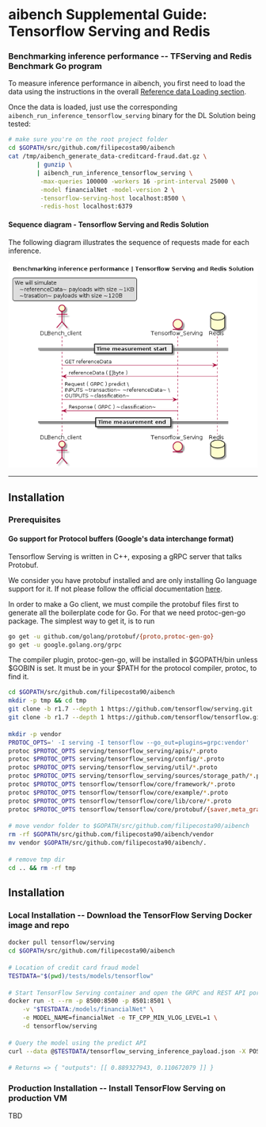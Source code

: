 # aibench Supplemental Guide: Tensorflow Serving and Redis

### Benchmarking inference performance -- TFServing and Redis Benchmark Go program

To measure inference performance in aibench, you first need to load
the data using the instructions in the overall [Reference data Loading section](https://github.com/filipecosta90/aibench#reference-data-loading). 

Once the data is loaded,
just use the corresponding `aibench_run_inference_tensorflow_serving` binary for the DL Solution
being tested:

```bash
# make sure you're on the root project folder
cd $GOPATH/src/github.com/filipecosta90/aibench
cat /tmp/aibench_generate_data-creditcard-fraud.dat.gz \
        | gunzip \
        | aibench_run_inference_tensorflow_serving \
         -max-queries 100000 -workers 16 -print-interval 25000 \
         -model financialNet -model-version 2 \
         -tensorflow-serving-host localhost:8500 \
         -redis-host localhost:6379
```

#### Sequence diagram - Tensorflow Serving and Redis Solution

The following diagram illustrates the sequence of requests made for each inference.

![Sequence diagram - Tensorflow Serving and Redis Solution][aibench_client_tfserving]

[aibench_client_tfserving]: ./aibench_client_tfserving.png

---

## Installation

### Prerequisites

#### Go support for Protocol buffers (Google's data interchange format)
                                                                                                        
                                                             
 
 Tensorflow Serving is written in C++, exposing a gRPC server that talks Protobuf.
  
  We consider you have protobuf installed and are only installing Go language support for it. If not please follow the official documentation [here](
                                                                                    https://github.com/protocolbuffers/protobuf/).
                                                                                    
                                                                                    
In order to make a Go client, we must compile the protobuf files first to generate all the boilerplate code for Go. For that we need protoc-gen-go package.
The simplest way to get it, is to run

 ```bash
 go get -u github.com/golang/protobuf/{proto,protoc-gen-go}
 go get -u google.golang.org/grpc
 ```

 
 The compiler plugin, protoc-gen-go, will be installed in $GOPATH/bin unless $GOBIN is set. It must be in your $PATH for the protocol compiler, protoc, to find it.


```bash
cd $GOPATH/src/github.com/filipecosta90/aibench
mkdir -p tmp && cd tmp
git clone -b r1.7 --depth 1 https://github.com/tensorflow/serving.git
git clone -b r1.7 --depth 1 https://github.com/tensorflow/tensorflow.git

mkdir -p vendor
PROTOC_OPTS=' -I serving -I tensorflow --go_out=plugins=grpc:vendor'
protoc $PROTOC_OPTS serving/tensorflow_serving/apis/*.proto
protoc $PROTOC_OPTS serving/tensorflow_serving/config/*.proto
protoc $PROTOC_OPTS serving/tensorflow_serving/util/*.proto
protoc $PROTOC_OPTS serving/tensorflow_serving/sources/storage_path/*.proto
protoc $PROTOC_OPTS tensorflow/tensorflow/core/framework/*.proto
protoc $PROTOC_OPTS tensorflow/tensorflow/core/example/*.proto
protoc $PROTOC_OPTS tensorflow/tensorflow/core/lib/core/*.proto
protoc $PROTOC_OPTS tensorflow/tensorflow/core/protobuf/{saver,meta_graph}.proto

# move vendor folder to $GOPATH/src/github.com/filipecosta90/aibench
rm -rf $GOPATH/src/github.com/filipecosta90/aibench/vendor
mv vendor $GOPATH/src/github.com/filipecosta90/aibench/.

# remove tmp dir
cd .. && rm -rf tmp
 ```
 
## Installation 

### Local Installation -- Download the TensorFlow Serving Docker image and repo

```bash
docker pull tensorflow/serving
cd $GOPATH/src/github.com/filipecosta90/aibench

# Location of credit card fraud model
TESTDATA="$(pwd)/tests/models/tensorflow"

# Start TensorFlow Serving container and open the GRPC and REST API ports
docker run -t --rm -p 8500:8500 -p 8501:8501 \
    -v "$TESTDATA:/models/financialNet" \
    -e MODEL_NAME=financialNet -e TF_CPP_MIN_VLOG_LEVEL=1 \
    -d tensorflow/serving 

# Query the model using the predict API
curl --data @$TESTDATA/tensorflow_serving_inference_payload.json -X POST http://localhost:8501/v1/models/financialNet:predict

# Returns => { "outputs": [[ 0.889327943, 0.110672079 ]] }
```

### Production Installation -- Install TensorFlow Serving on production VM

TBD
